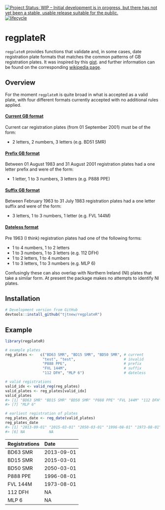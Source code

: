 
<!-- README.md is generated from README.Rmd. Please edit that file -->

<!-- badges: start -->

[![Project Status: WIP – Initial development is in progress, but there
has not yet been a stable, usable release suitable for the
public.](https://www.repostatus.org/badges/latest/wip.svg)](https://www.repostatus.org/#wip)
[![lifecycle](https://img.shields.io/badge/lifecycle-maturing-blue.svg)](https://www.tidyverse.org/lifecycle/#maturing)
<!-- badges: end -->

# regplateR

`regplateR` provides functions that validate and, in some cases, date
registration plate formats that matches the common patterns of GB
registration plates. It was inspired by this
[gist](https://gist.github.com/harry-jones/755501192139820eeb65e030fe878f75).
and further information can be found on the corresponding [wikipedia
page](https://en.wikipedia.org/wiki/Vehicle_registration_plates_of_the_United_Kingdom).

## Overview

For the moment `regplateR` is quite broad in what is accepted as a valid
plate, with four different formats currently accepted with no additional
rules
applied.

#### [Current GB format](https://en.wikipedia.org/wiki/Vehicle_registration_plates_of_the_United_Kingdom#Current_system)

Current car registration plates (from 01 September 2001) must be of the
form:

  - 2 letters, 2 numbers, 3 letters (e.g. BD51
SMR)

#### [Prefix GB format](https://en.wikipedia.org/wiki/Vehicle_registration_plates_of_the_United_Kingdom#1983_to_2001)

Between 01 August 1983 and 31 August 2001 registration plates had a one
letter prefix and were of the form:

  - 1 letter, 1 to 3 numbers, 3 letters (e.g. P888
PPE)

#### [Suffix GB format](https://en.wikipedia.org/wiki/Vehicle_registration_plates_of_the_United_Kingdom#1963_to_1982)

Between February 1963 to 31 July 1983 registration plates had a one
letter suffix and were of the form:

  - 3 letters, 1 to 3 numbers, 1 letter (e.g. FVL
144M)

#### [Dateless format](https://en.wikipedia.org/wiki/Vehicle_registration_plates_of_the_United_Kingdom#History)

Pre 1963 (I think) registration plates had one of the following forms:

  - 1 to 4 numbers, 1 to 2 letters
  - 1 to 3 numbers, 1 to 3 letters (e.g. 112 DFH)
  - 1 to 2 letters, 1 to 4 numbers
  - 1 to 3 letters, 1 to 3 numbers (e.g. MLP 6)

Confusingly these can also overlap with Northern Ireland (NI) plates
that take a similar form. At present the package makes no attempts to
identify NI plates.

## Installation

``` r
# Development version from GitHub
devtools::install_github("tjtnew/regplateR")
```

## Example

``` r
library(regplateR)

# example plates
reg_plates <-   c("BD63 SMR", "BD15 SMR", "BD50 SMR", # current
                 "test", "test",                      # invalid
                 "P888 PPE",                          # prefix
                 "FVL 144M",                          # suffix
                 "112 DFH", "MLP 6")                  # dateless

# valid registrations
valid_idx <- valid_reg(reg_plates)
valid_plates <- reg_plates[valid_idx]
valid_plates
#> [1] "BD63 SMR" "BD15 SMR" "BD50 SMR" "P888 PPE" "FVL 144M" "112 DFH" 
#> [7] "MLP 6"

# earliest registration of plates
reg_plates_date <- reg_date(valid_plates)
reg_plates_date
#> [1] "2013-09-01" "2015-03-01" "2050-03-01" "1996-08-01" "1973-08-01"
#> [6] NA           NA
```

| Registrations | Date       |
| :------------ | :--------- |
| BD63 SMR      | 2013-09-01 |
| BD15 SMR      | 2015-03-01 |
| BD50 SMR      | 2050-03-01 |
| P888 PPE      | 1996-08-01 |
| FVL 144M      | 1973-08-01 |
| 112 DFH       | NA         |
| MLP 6         | NA         |
